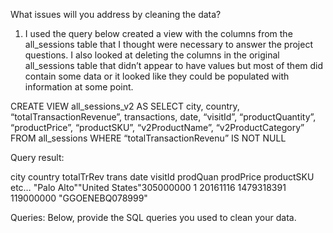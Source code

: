 What issues will you address by cleaning the data?

1.	I used the query below created a view with the columns from the all_sessions table that I thought were necessary to answer the project questions. I also looked at deleting the columns in the original all_sessions table that didn’t appear to have values but most of them did contain some data or it looked like they could be populated with information at some point.

CREATE VIEW all_sessions_v2 AS
SELECT city, country, “totalTransactionRevenue”, transactions, date, “visitId”, “productQuantity”, “productPrice”, “productSKU”, “v2ProductName”, “v2ProductCategory”
FROM all_sessions
WHERE “totalTransactionRevenu” IS NOT NULL

Query result:

city	      country		    totalTrRev	trans	  date	    visitId	    prodQuan	prodPrice	  productSKU	etc…
"Palo Alto""United States"305000000	  1	      20161116  1479318391		        119000000	  "GGOENEBQ078999"	








Queries:
Below, provide the SQL queries you used to clean your data.
